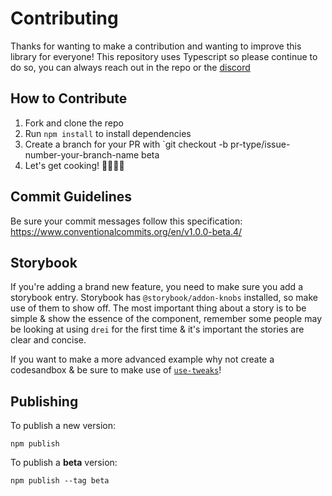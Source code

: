 # Contributing

Thanks for wanting to make a contribution and wanting to improve this library for everyone! This repository uses Typescript so please continue to do so, you can always reach out in the repo or the [discord](https://discord.gg/9JrR3ZqG)

## How to Contribute

1.  Fork and clone the repo
2.  Run `npm install` to install dependencies
3.  Create a branch for your PR with `git checkout -b pr-type/issue-number-your-branch-name beta
4.  Let's get cooking! 👨🏻‍🍳🥓

## Commit Guidelines

Be sure your commit messages follow this specification: https://www.conventionalcommits.org/en/v1.0.0-beta.4/

## Storybook

If you're adding a brand new feature, you need to make sure you add a storybook entry. Storybook has `@storybook/addon-knobs` installed, so make use of them to show off. The most important thing about a story is to be simple & show the essence of the component, remember some people may be looking at using `drei` for the first time & it's important the stories are clear and concise.

If you want to make a more advanced example why not create a codesandbox & be sure to make use of [`use-tweaks`](https://github.com/pmndrs/use-tweaks)!

## Publishing

To publish a new version:

```
npm publish
```

To publish a **beta** version:

```
npm publish --tag beta
```
